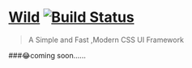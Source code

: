 # [Wild](https://github.com/SeuHkx/Wild "Wild")  [![Build Status](https://travis-ci.org/SeuHkx/Wild.svg?branch=master)](https://travis-ci.org/SeuHkx/Wild)

> A Simple and Fast ,Modern CSS UI Framework

###😂coming soon......
